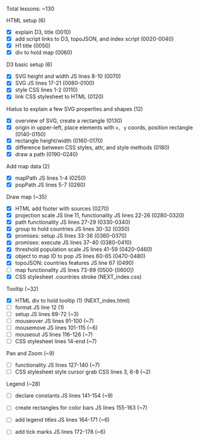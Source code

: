 Total lessons: ~130

HTML setup (6)
- [x] explain D3, title (0010)
- [x] add script links to D3, topoJSON, and index script (0020-0040)
- [x] H1 title (0050)
- [x] div to hold map (0060)

D3 basic setup (6)
- [x] SVG height and width JS lines 8-10 (0070)
- [x] SVG JS lines 17-21 (0080-0100)
- [x] style CSS lines 1-2 (0110)
- [x] link CSS stylesheet to HTML (0120)

Hiatus to explain a few SVG properties and shapes (12)
- [x] overview of SVG, create a rectangle (0130)
- [x] origin in upper-left, place elements with `x, y` coords, position rectangle (0140-0150)
- [x] rectangle height/width (0160-0170)
- [x] difference between CSS styles, attr, and style methods (0180)
- [x] draw a path (0190-0240)

Add map data (2)
- [x] mapPath JS lines 1-4 (0250)
- [x] popPath JS lines 5-7 (0260)

Draw map (~35)
- [x] HTML add footer with sources (0270)
- [x] projection scale JS line 11, functionality JS lines 22-26 (0280-0320)
- [x] path functionality JS lines 27-29 (0330-0340)
- [x] group to hold countries JS lines 30-32 (0350)
- [x] promises: setup JS lines 33-36 (0360-0370)
- [x] promises: execute JS lines 37-40 (0380-0410)
- [x] threshold population scale JS lines 41-59 (0420-0460)
- [x] object to map ID to pop JS lines 60-65 (0470-0480)
- [x] topoJSON: countries features JS line 67 (0490)
- [ ] map functionality JS lines 73-89 (0500-[0600])
- [x] CSS stylesheet .countries stroke (NEXT_index.css)

Tooltip (~32)
- [x] HTML div to hold tooltip (1) (NEXT_index.html)
- [ ] format JS line 12 (1)
- [ ] setup JS lines 69-72 (~3)
- [ ] mouseover JS lines 91-100 (~7)
- [ ] mousemove JS lines 101-115 (~6)
- [ ] mouseout JS lines 116-126 (~7)
- [ ] CSS stylesheet lines 14-end (~7)

Pan and Zoom (~9)
- [ ] functionality JS lines 127-140 (~7)
- [ ] CSS stylesheet style cursor grab CSS lines 3, 6-8 (~2)

Legend (~28)
- [ ] declare constants JS lines 141-154 (~9)
- [ ] create rectangles for color bars JS lines 155-163 (~7)
- [ ] add legend titles JS lines 164-171 (~6)
- [ ] add tick marks JS lines 172-178 (~6)

